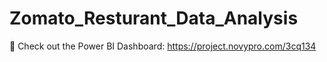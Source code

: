 # Zomato_Resturant_Data_Analysis
🔗 Check out the Power BI Dashboard: https://project.novypro.com/3cq134
